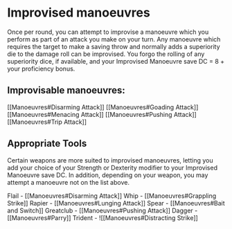 # Improvised manoeuvres
Once per round, you can attempt to improvise a manoeuvre which you perform as part of an attack you make on your turn. Any manoeuvre which requires the target to make a saving throw and normally adds a superiority die to the damage roll can be improvised. You forgo the rolling of any superiority dice, if available, and your Improvised Manoeuvre save DC = 8 + your proficiency bonus.

## **Improvisable manoeuvres:**
[[Manoeuvres#Disarming Attack]]
[[Manoeuvres#Goading Attack]]
[[Manoeuvres#Menacing Attack]]
[[Manoeuvres#Pushing Attack]]
[[Manoeuvres#Trip Attack]]

## **Appropriate Tools**
Certain weapons are more suited to improvised manoeuvres, letting you add your choice of your Strength or Dexterity modifier to your Improvised Manoeuvre save DC. In addition, depending on your weapon, you may attempt a manoeuvre not on the list above.

Flail  - [[Manoeuvres#Disarming Attack]]
Whip  - [[Manoeuvres#Grappling Strike]]
Rapier - [[Manoeuvres#Lunging Attack]]
Spear - [[Manoeuvres#Bait and Switch]]
Greatclub - [[Manoeuvres#Pushing Attack]]
Dagger - [[Manoeuvres#Parry]]
Trident - ![[Manoeuvres#Distracting Strike]]
